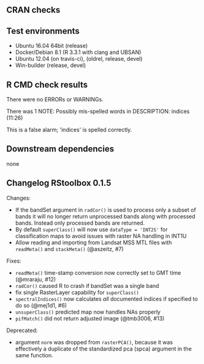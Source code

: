 ## CRAN checks
## Test environments
* Ubuntu 16.04 64bit (release)
* Docker/Debian 8.1 (R 3.3.1 with clang and UBSAN) 
* Ubuntu 12.04 (on travis-ci), (oldrel, release, devel)
* Win-builder (release, devel)

## R CMD check results
There were no ERRORs or WARNINGs. 

There was 1 NOTE:
Possibly mis-spelled words in DESCRIPTION:
  indices (11:26)

This is a false alarm; 'indices' is spelled correctly.  


## Downstream dependencies
none



## Changelog RStoolbox 0.1.5
Changes:
* If the bandSet argument in `radCor()` is used to process only a subset of bands it will no longer return unprocessed bands along with processed bands. Instead only processed bands are returned.
* By default `superClass()` will now use `dataType = 'INT2S'` for classification maps to avoid issues with raster NA handling in INT1U
* Allow reading and importing from Landsat MSS MTL files with `readMeta()` and `stackMeta()` (@aszeitz, #7)

Fixes:
* `readMeta()` time-stamp conversion now correctly set to GMT time (@mraraju, #12)
* `radCor()` caused R to crash if bandSet was a single band 
* fix single RasterLayer capability for `superClass()`
* `spectralIndices()` now calculates *all* documented indices if specified to do so (@mej1d1, #6)
* `unsuperClass()` predicted map now handles NAs properly
* `pifMatch()` did not return adjusted image (@tmb3006, #13)

Deprecated:
* argument `norm` was dropped from `rasterPCA()`, because it was effectively a duplicate of the standardized pca (spca) argument in the same function.

 
